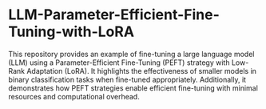 # LLM-Parameter-Efficient-Fine-Tuning-with-LoRA
This repository provides an example of fine-tuning a large language model (LLM) using a Parameter-Efficient Fine-Tuning (PEFT) strategy with Low-Rank Adaptation (LoRA). It highlights the effectiveness of smaller models in binary classification tasks when fine-tuned appropriately. Additionally, it demonstrates how PEFT strategies enable efficient fine-tuning with minimal resources and computational overhead.

